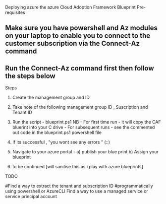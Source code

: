 Deploying azure the azure Cloud Adoption Framework Blueprint 
Pre-requisites 
## Make sure you have powershell and Az modules on your laptop to enable you to connect to the customer subscription via the Connect-Az command
## Run the Connect-Az command first then follow the steps below

Steps 

1) Create the management group and ID
2) Take note of the following 
        management group ID , 
        Suscription and 
        Tenant ID 

3) Run the script - blueprint.ps1
        NB - For first time run - it will copy the CAF bluerint into your C drive
           - For subsequent runs - see the commented out code in the blueprint.ps1 powershell file

4) If its successful , "you wont see any errors " (::)
5) Navigate to your azure portal - 
    a) publish your blue print 
    b) Assign your blueprint 

6) to be continued [will sanitise this as i play with azure blueprints]

TODO

#Find a way to extract the tenant and subscription ID #programmatically using powershell or AzureCLI
Find a way to use a managed service or service principal account